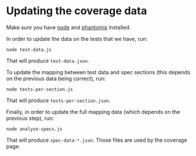 # Updating the coverage data #

Make _sure_ you have [node][1] and [phantomjs][2] installed.

In order to update the data on the tests that we have, run:

    node test-data.js

That will produce `test-data.json`.

To update the mapping between test data and spec sections (this depends on
the previous data being correct), run:

    node tests-per-section.js

That will produce `tests-per-section.json`.

Finally, in order to update the full mapping data (which depends on the previous
step), run:

    node analyse-specs.js

That will produce `spec-data-*.json`. Those files are used by the coverage page.

[1]: http://nodejs.org
[2]: http://phantomjs.org/
